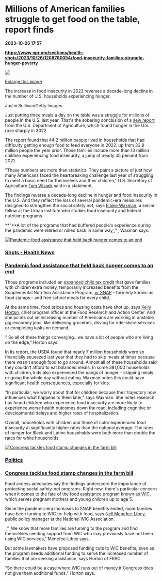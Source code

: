 # Millions of American families struggle to get food on the table, report finds

**2023-10-26 17:57**

**https://www.npr.org/sections/health-shots/2023/10/26/1208760054/food-insecurity-families-struggle-hunger-poverty**

 ![](https://media.npr.org/assets/img/2023/10/26/gettyimages-1408943840_custom-bed157ee784e954e08032542f4b713af59911441-s1100-c50.jpg) 

[Enlarge this image](https://media.npr.org/assets/img/2023/10/26/gettyimages-1408943840_custom-bed157ee784e954e08032542f4b713af59911441-s1200.jpg)

The increase in food insecurity in 2022 reverses a decade-long decline in the number of U.S. households experiencing hunger.

Justin Sullivan/Getty Images

Just putting three meals a day on the table was a struggle for millions of people in the U.S. last year. That's the sobering conclusion of a [new report](https://www.ers.usda.gov/webdocs/publications/107703/err-325.pdf?v=7814.4) from the U.S. Department of Agriculture, which found hunger in the U.S. rose sharply in 2022.

The report found that 44.2 million people lived in households that had difficulty getting enough food to feed everyone in 2022, up from 33.8 million people the year prior. Those families include more than 13 million children experiencing food insecurity, a jump of nearly 45 percent from 2021.

"These numbers are more than statistics. They paint a picture of just how many Americans faced the heartbreaking challenge last year of struggling to meet a basic need for themselves and their children," U.S. Secretary of Agriculture [Tom Vilsack](https://www.usda.gov/our-agency/about-usda/our-secretary) said in a statement.

The findings reverse a decade-long decline in hunger and food insecurity in the U.S. And they reflect the loss of several pandemic-era measures designed to strengthen the social safety net, says [Elaine Waxman](https://www.urban.org/author/elaine-waxman), a senior fellow at the Urban Institute who studies food insecurity and federal nutrition programs.

**"**A lot of the programs that had buffered people's experience during the pandemic were retired or rolled back in some way_,"_ Waxman says.

[![Pandemic food assistance that held back hunger comes to an end](https://media.npr.org/assets/img/2023/02/28/gettyimages-81322097_sq-738af4f8ec6569975b9412f4d545602103869ce2-s100-c15.jpg)](https://www.npr.org/sections/health-shots/2023/03/01/1160220847/pandemic-food-assistance-that-held-back-hunger-comes-to-an-end)

### [Shots - Health News](https://www.npr.org/sections/health-shots/)

### [Pandemic food assistance that held back hunger comes to an end](https://www.npr.org/sections/health-shots/2023/03/01/1160220847/pandemic-food-assistance-that-held-back-hunger-comes-to-an-end)

Those programs included an [expanded child tax credit](https://www.npr.org/2022/01/27/1075299510/the-expanded-child-tax-credit-briefly-slashed-child-poverty-heres-what-else-it-d) that gave families with children extra money, temporarily increased benefits from the Supplemental Nutrition Assistance Program, [or SNAP](https://www.fns.usda.gov/snap/supplemental-nutrition-assistance-program) – formerly known as food stamps – and free school meals for every child.

At the same time, food prices and housing costs have shot up, says [Kelly Horton](https://frac.org/news/kellyhortoncpomarch2023), chief program officer at the Food Research and Action Center. And she points out an increasing number of Americans are working in unstable gig-economy jobs, like delivering groceries, driving for ride-share services or completing tasks on demand.

" So all of these things converging...we have a lot of people who are living on the edge," Horton says.

In its report, the USDA found that nearly 7 million households were so financially squeezed last year that they had to skip meals at times because there wasn't enough food to go around. Almost all of these households said they couldn't afford to eat balanced meals. In some 381,000 households with children, kids also experienced the pangs of hunger – skipping meals or going the whole day without eating. Waxman notes this could have significant health consequences, especially for kids.

"In particular, we worry about that for children because their trajectory now influences what happens to them later," says Waxman. She notes research has found children who experience food insecurity are more likely to experience worse health outcomes down the road, including cognitive or developmental delays and higher rates of hospitalization.

Overall, households with children and those of color experienced food insecurity at significantly higher rates than the national average. The rates of hunger for Black and Latino households were both more than double the rates for white households.

[![Congress tackles food stamp changes in the farm bill](https://media.npr.org/assets/img/2023/07/11/062823_foodbank_eq_04_sq-5deed6727abef54fc7b050d959025830801c0249-s100-c15.jpg)](https://www.npr.org/2023/07/11/1185499996/congress-tackles-food-stamp-changes-in-the-farm-bill)

### [Politics](https://www.npr.org/sections/politics/)

### [Congress tackles food stamp changes in the farm bill](https://www.npr.org/2023/07/11/1185499996/congress-tackles-food-stamp-changes-in-the-farm-bill)

Food access advocates say the findings underscore the importance of protecting social safety-net programs. Right now, there's particular concern when it comes to the fate of the [food assistance program known as WIC](https://www.fns.usda.gov/wic), which serves pregnant mothers and young children up to age 5.

Since the pandemic-era increases to SNAP benefits ended, more families have been turning to WIC for help with food, says [Nell Menefee-Libey](https://www.nwica.org/about-nwa#tab_staff), public policy manager at the National WIC Association.

_"_We know that more families are turning to the program and find themselves needing support from WIC who may previously have not been using WIC services," Menefee-Libey says.

But some lawmakers have proposed funding cuts to WIC benefits, even as the program needs additional funding to serve the increased number of families that are seeking assistance, says Horton of FRAC.

"So there could be a case where WIC runs out of money if Congress does not give them additional funds," Horton says.